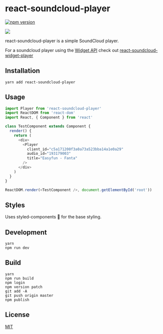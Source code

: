 # react-soundcloud-player

[![npm version](https://badge.fury.io/js/react-soundcloud-player.svg)](https://badge.fury.io/js/react-soundcloud-player)

![](https://raw.githubusercontent.com/react-z/react-soundcloud-player/master/example/screenshot.gif)

react-soundcloud-player is a simple SoundCloud player.

For a soundcloud player using the [Widget API](https://developers.soundcloud.com/docs/api/html5-widget) check out [react-soundcloud-widget-player](https://github.com/react-z/react-soundcloud-widget-player)

## Installation

`yarn add react-soundcloud-player`

## Usage

```javascript
import Player from 'react-soundcloud-player'
import ReactDOM from 'react-dom'
import React, { Component } from 'react'

class TestComponent extends Component {
  render() {
    return (
      <div>
        <Player
          client_id="c5a171200f3a0a73a523bba14a1e0a29"
          audio_id="193179003"
          title="Easyfun - Fanta"
        />
      </div>
    )
  }
}

ReactDOM.render(<TestComponent />, document.getElementById('root'))
```

## Styles

Uses styled-components 💅 for the base styling.

## Development
    yarn
    npm run dev

## Build
    yarn
    npm run build
    npm login
    npm version patch
    git add -A
    git push origin master
    npm publish

## License

[MIT](http://isekivacenz.mit-license.org/)
